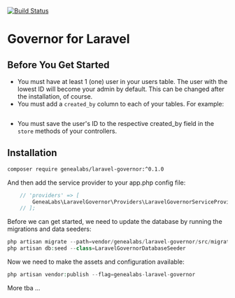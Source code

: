 [![Build Status](https://travis-ci.org/GeneaLabs/laravel-governor.svg?branch=master)](https://travis-ci.org/GeneaLabs/laravel-governor)

# Governor for Laravel
## Before You Get Started
- You must have at least 1 (one) user in your users table. The user with the lowest ID will become your admin by default. This can be changed after the installation, of course.
- You must add a `created_by` column to each of your tables. For example:
  ```php
  
  ```
- You must save the user's ID to the respective created_by field in the `store` methods of your controllers.

## Installation
```sh
composer require genealabs/laravel-governor:^0.1.0
```

And then add the service provider to your app.php config file:
```php
	// 'providers' => [
		GeneaLabs\LaravelGovernor\Providers\LaravelGovernorServiceProvider::class,
    // ];
```

Before we can get started, we need to update the database by running the migrations and data seeders:
```php
php artisan migrate --path=vendor/genealabs/laravel-governor/src/migrations
php artisan db:seed --class=LaravelGovernorDatabaseSeeder
```

Now we need to make the assets and configuration available:
```php
php artisan vendor:publish --flag=genealabs-laravel-governor
```

More tba ...
